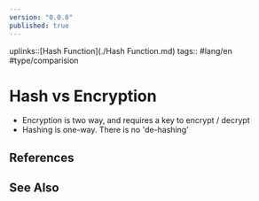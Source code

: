 ```yaml
---
version: "0.0.0"
published: true
---
```

uplinks::[Hash Function](./Hash Function.md)
tags:: #lang/en #type/comparision 
# Hash vs Encryption
- Encryption is two way, and requires a key to encrypt / decrypt
- Hashing is one-way. There is no 'de-hashing’

## References

## See Also
